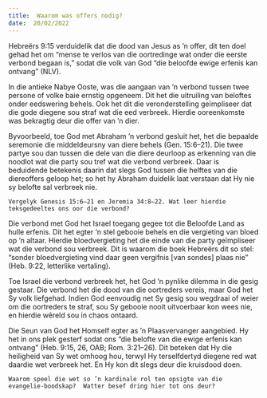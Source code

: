 ```yaml
---
title:  Waarom was offers nodig?
date:  20/02/2022
---
```


Hebreërs 9:15 verduidelik dat die dood van Jesus as ’n offer, dit ten doel gehad het om “mense te verlos van die oortredinge wat onder die eerste verbond begaan is,”  sodat die volk van God “die beloofde ewige erfenis kan ontvang” (NLV).

In die antieke Nabye Ooste, was die aangaan van ’n verbond tussen twee persone of volke baie ernstig opgeneem.  Dit het die uitruiling van beloftes onder eedswering behels. Ook het dit die veronderstelling geïmpliseer dat die gode diegene sou straf wat die eed verbreek. Hierdie ooreenkomste was bekragtig deur die offer van ’n dier.

Byvoorbeeld, toe God met Abraham ’n verbond gesluit het, het die bepaalde seremonie die middeldeursny van diere behels (Gen. 15:6–21). Die twee partye sou dan tussen die dele van die diere deurloop as erkenning van die noodlot wat die party sou tref wat die verbond verbreek. Daar is beduidende betekenis daarin dat slegs God tussen die helftes van die diereoffers geloop het;  so het hy Abraham duidelik laat verstaan dat Hy nie sy belofte sal verbreek nie.

`Vergelyk Genesis 15:6–21 en Jeremia 34:8–22. Wat leer hierdie teksgedeeltes ons oor die verbond?`

Die verbond met God het Israel toegang gegee tot die Beloofde Land as hulle erfenis. Dit het egter ’n stel gebooie behels en die vergieting van bloed op ’n altaar.  Hierdie bloedvergieting het die einde van die party geïmpliseer wat die verbond sou verbreek. Dit is waarom die boek Hebreërs dit so stel: “sonder bloedvergieting vind daar geen vergifnis [van sondes] plaas nie” (Heb. 9:22, letterlike vertaling).

Toe Israel die verbond verbreek het, het God ’n pynlike dilemma in die gesig gestaar. Die verbond het die dood van die oortreders vereis, maar God het Sy volk liefgehad. Indien God eenvoudig net Sy gesig sou wegdraai of weier om die oortreders te straf, sou Sy gebooie nooit uitvoerbaar kon wees nie, en hierdie wêreld sou in chaos ontaard.

Die Seun van God het Homself egter as ’n Plaasvervanger aangebied. Hy het in ons plek gesterf sodat ons “die belofte van die ewige erfenis kan ontvang” (Heb. 9:15, 26, OAB; Rom. 3:21–26). Dit beteken dat Hy die heiligheid van Sy wet omhoog hou, terwyl Hy terselfdertyd diegene red wat daardie wet verbreek het. En Hy kon dit slegs deur die kruisdood doen.

`Waarom speel die wet so ’n kardinale rol ten opsigte van die evangelie-boodskap?  Watter besef dring hier tot ons deur?`